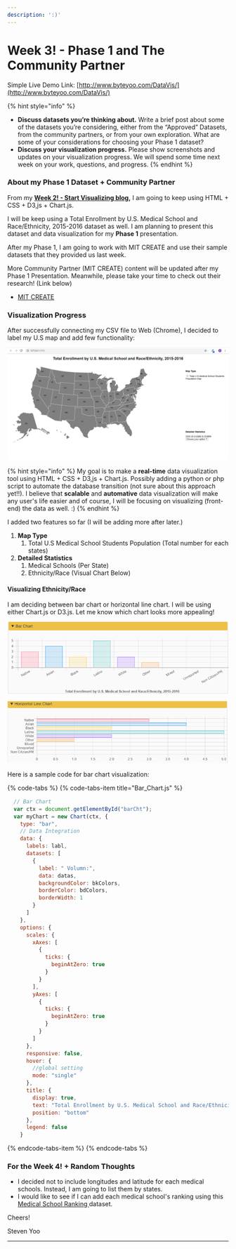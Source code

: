 ```yaml
---
description: ':)'
---
```


# Week 3! - Phase 1 and The Community Partner

Simple Live Demo Link: [http://www.byteyoo.com/DataVis/](http://www.byteyoo.com/DataVis/)

{% hint style="info" %}
* **Discuss datasets you’re thinking about.** Write a brief post about some of the datasets you’re considering, either from the “Approved” Datasets, from the community partners, or from your own exploration. What are some of your considerations for choosing your Phase 1 dataset?
* **Discuss your visualization progress.** Please show screenshots and updates on your visualization progress. We will spend some time next week on your work, questions, and progress.
{% endhint %}

### About my Phase 1 Dataset + Community Partner

From my [**Week 2! - Start Visualizing blog**](https://byteyoo.gitbook.io/byteme/~/edit/drafts/-LNOl9iBvn0njJyMIHIn/data-visualization-fall-2018/week-2)**,** I am going to keep using HTML + CSS + D3,js + Chart.js.

I will be keep using a Total Enrollment by U.S. Medical School and Race/Ethnicity, 2015-2016 dataset as well. I am planning to present this dataset and data visualization for my **Phase 1** presentation.

After my Phase 1, I am going to work with MIT CREATE and use their sample datasets that they provided us last week.

More Community Partner \(MIT CREATE\) content will be updated after my Phase 1 Presentation. Meanwhile, please take your time to check out their research! \(Link below\)

* [MIT CREATE](https://www.create.mit.edu/about-2)

### Visualization Progress

After successfully connecting my CSV file to Web \(Chrome\), I decided to label my U.S map and add few functionality:

![Early Prototype U.S Map](../.gitbook/assets/early_prototype.PNG)

{% hint style="info" %}
My goal is to make a **real-time** data visualization tool using HTML + CSS + D3,js + Chart.js. Possibly adding a python or php script to automate the database transition \(not sure about this approach yet!!\). I believe that **scalable** and **automative** data visualization will make any user's life easier and of course, I will be focusing on visualizing \(front-end\) the data as well. :\)
{% endhint %}

 I added two features so far \(I will be adding more after later.\)

1. **Map Type**
   1. Total U.S Medical School Students Population \(Total number for each states\)
2. **Detailed Statistics**
   1. Medical Schools \(Per State\)
   2. Ethnicity/Race \(Visual Chart Below\)

#### Visualizing Ethnicity/Race

I am deciding between bar chart or horizontal line chart. I will be using either Chart.js or D3.js. Let me know which chart looks more appealing!

![An example of Ethnicity/Race bar chart](../.gitbook/assets/demographic_example.PNG)

![An example of Ethnicity/Race horizontal line chart](../.gitbook/assets/hori_line.PNG)

Here is a sample code for bar chart visualization:

{% code-tabs %}
{% code-tabs-item title="Bar\_Chart.js" %}
```javascript
  // Bar Chart
  var ctx = document.getElementById("barCht");
  var myChart = new Chart(ctx, {
    type: "bar",
    // Data Integration
    data: {
      labels: labl,
      datasets: [
        {
          label: " Volumn:",
          data: datas,
          backgroundColor: bkColors,
          borderColor: bdColors,
          borderWidth: 1
        }
      ]
    },
    options: {
      scales: {
        xAxes: [
          {
            ticks: {
              beginAtZero: true
            }
          }
        ],
        yAxes: [
          {
            ticks: {
              beginAtZero: true
            }
          }
        ]
      },
      responsive: false,
      hover: {
        //global setting
        mode: "single"
      },
      title: {
        display: true,
        text: "Total Enrollment by U.S. Medical School and Race/Ethnicity, 2015-2016",
        position: "bottom"
      },
      legend: false
    }
```
{% endcode-tabs-item %}
{% endcode-tabs %}

###  For the Week 4! + Random Thoughts 

* I decided not to include longitudes and latitude for each medical schools. Instead, I am going to list them by states.
* I would like to see if I can add each medical school's ranking using this [Medical School Ranking ](https://www.usnews.com/best-graduate-schools/top-medical-schools/research-rankings)dataset.

Cheers!

Steven Yoo

 ****



